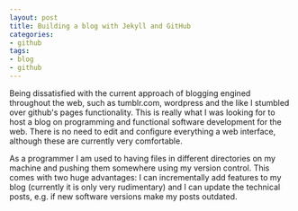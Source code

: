 ```yaml
---
layout: post
title: Building a blog with Jekyll and GitHub
categories:
- github
tags: 
- blog
- github
---
```


Being dissatisfied with the current approach of blogging engined
throughout the web, such as tumblr.com, wordpress and the like I
stumbled over github's pages functionality. This is really what I was
looking for to host a blog on programming and functional software
development for the web. There is no need to edit and configure
everything a web interface, although these are currently very
comfortable.

As a programmer I am used to having files in different
directories on my machine and pushing them somewhere using my version
control. This comes with two huge advantages: I can incrementally add
features to my blog (currently it is only very rudimentary) and I can
update the technical posts, e.g. if new software versions make my
posts outdated.
